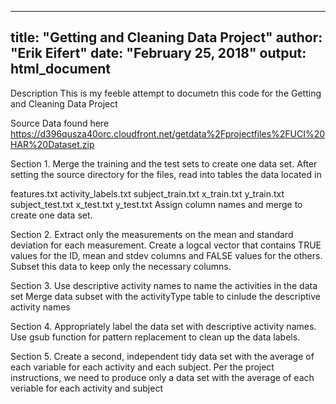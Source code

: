 ---
title: "Getting and Cleaning Data Project"
author: "Erik Eifert"
date: "February 25, 2018"
output: html_document
-

Description
This is my feeble attempt to documetn this code for the Getting and Cleaning Data Project

Source Data
found here 
https://d396qusza40orc.cloudfront.net/getdata%2Fprojectfiles%2FUCI%20HAR%20Dataset.zip

Section 1. Merge the training and the test sets to create one data set.
After setting the source directory for the files, read into tables the data located in

features.txt
activity_labels.txt
subject_train.txt
x_train.txt
y_train.txt
subject_test.txt
x_test.txt
y_test.txt
Assign column names and merge to create one data set.

Section 2. Extract only the measurements on the mean and standard deviation for each measurement.
Create a logcal vector that contains TRUE values for the ID, mean and stdev columns and FALSE values for the others. Subset this data to keep only the necessary columns.

Section 3. Use descriptive activity names to name the activities in the data set
Merge data subset with the activityType table to cinlude the descriptive activity names

Section 4. Appropriately label the data set with descriptive activity names.
Use gsub function for pattern replacement to clean up the data labels.

Section 5. Create a second, independent tidy data set with the average of each variable for each activity and each subject.
Per the project instructions, we need to produce only a data set with the average of each veriable for each activity and subject